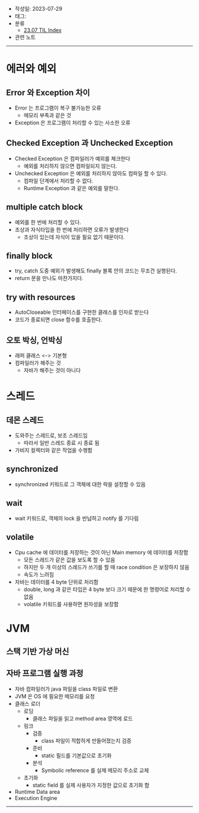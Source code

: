 - 작성일: 2023-07-29
- 태그: 
- 분류
    - [23.07 TIL Index](23.07%20TIL%20Index.md)
- 관련 노트

---

# 에러와 예외


## Error 와 Exception 차이

- Error 는 프로그램이 복구 불가능한 오류
    - 메모리 부족과 같은 것
- Exception 은 프로그램이 처리할 수 있는 사소한 오류

## Checked Exception 과 Unchecked Exception

- Checked Exception 은 컴파일러가 예외를 체크한다
    - 예외를 처리하지 않으면 컴파일되지 않는다.
- Unchecked Exception 은 예외를 처리하지 않아도 컴파일 할 수 있다.
    - 컴파일 단계에서 처리할 수 없다.
    - Runtime Exception 과 같은 예외를 말한다.

## multiple catch block

- 예외를 한 번에 처리할 수 있다.
- 조상과 자식타입을 한 번에 처리하면 오류가 발생한다
    - 조상이 있는데 자식이 있을 필요 없기 때문이다.

## finally block

- try, catch 도중 예외가 발생해도 finally 블록 안의 코드는 무조건 실행된다.
- return 문을 만나도 마찬가지다.

## try with resources

- AutoCloseable 인터페이스를 구현한 클래스를 인자로 받는다
- 코드가 종료되면 close 함수를 호출한다.

## 오토 박싱, 언박싱

- 래퍼 클래스 <-> 기본형
- 컴파일러가 해주는 것
    - 자바가 해주는 것이 아니다


# 스레드

## 데몬 스레드

- 도와주는 스레드로, 보조 스레드임
    - 따라서 일반 스레드 종료 시 종료 됨
- 가비지 컬렉터와 같은 작업을 수행함

## synchronized 

- synchronized 키워드로 그 객체에 대한 락을 설정할 수 있음

## wait

- wait 키워드로, 객체의 lock 을 반납하고 notify 를 기다림

## volatile

- Cpu cache 에 데이터를 저장하는 것이 아닌 Main memory 에 데이터를 저장함
    - 모든 스레드가 같은 값을 보도록 할 수 있음
    - 하지만 두 개 이상의 스레드가 쓰기를 할 때 race condition 은 보장하지 않음
    - 속도가 느려짐
- 자바는 데이터를 4 byte 단위로 처리함
    - double, long 과 같은 타입은 4 byte 보다 크기 때문에 한 명령어로 처리할 수 없음
    - volatile 키워드를 사용하면 원자성을 보장함




# JVM

## 스택 기반 가상 머신

## 자바 프로그램 실행 과정

- 자바 컴파일러가 java 파일을 class 파일로 변환
- JVM 은 OS 에 필요한 메모리를 요청
- 클래스 로더
    - 로딩
        - 클래스 파일을 읽고 method area 영역에 로드
    - 링크
        - 검증
            - class 파일이 적합하게 만들어졌는지 검증
        - 준비
            - static 필드를 기본값으로 초기화
        - 분석
            - Symbolic reference 를 실제 메모리 주소로 교체
    - 초기화
        - static field 를 실제 사용자가 지정한 값으로 초기화 함
- Runtime Data area
- Execution Engine



---
